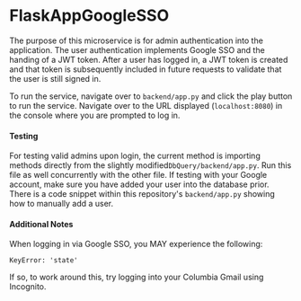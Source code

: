 # FlaskAppGoogleSSO

The purpose of this microservice is for admin authentication into the application. The user authentication implements Google SSO and the handing of a JWT token. After a user has logged in, a JWT token is created and that token is subsequently included in future requests to validate that the user is still signed in.

To run the service, navigate over to `backend/app.py` and click the play button to run the service. Navigate over to the URL displayed (`localhost:8080`) in the console where you are prompted to log in. 


#### Testing
For testing valid admins upon login, the current method is importing methods directly from the slightly modified`DbQuery/backend/app.py`. 
Run this file as well concurrently with the other file.
If testing with your Google account, make sure you have added your user into the database prior. There is a code snippet within
this repository's `backend/app.py` showing how to manually add a user.

#### Additional Notes
When logging in via Google SSO, you MAY experience the following:
```
KeyError: 'state'
```
If so, to work around this, try logging into your Columbia Gmail using Incognito.
